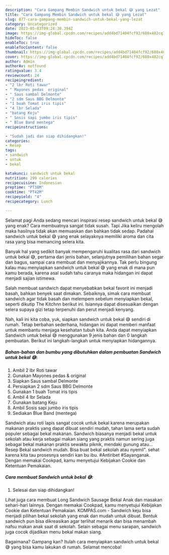 ```yaml
---
description: "Cara Gampang Membin Sandwich untuk bekal 😅 yang Lezat"
title: "Cara Gampang Membin Sandwich untuk bekal 😅 yang Lezat"
slug: 877-cara-gampang-membin-sandwich-untuk-bekal-yang-lezat
category: Uncategorized
date: 2023-05-03T09:24:30.394Z
image: https://img-global.cpcdn.com/recipes/add4bd71404fcf92/680x482cq70/sandwich-untuk-bekal-foto-resep-utama.jpg
hideToc: false
enableToc: true
enableTocContent: false
thumbnail: https://img-global.cpcdn.com/recipes/add4bd71404fcf92/680x482cq70/sandwich-untuk-bekal-foto-resep-utama.jpg
cover: https://img-global.cpcdn.com/recipes/add4bd71404fcf92/680x482cq70/sandwich-untuk-bekal-foto-resep-utama.jpg
author: Admin
authorAv: notfound
ratingvalue: 3.4
reviewcount: 24
recipeingredient:
- "2 lbr Roti tawar"
- " Mayones pedas  original"
- " Saus sambal Delmonte"
- "2 sdm Saus BBG Delmonte"
- "1 buah Tomat iris tipis"
- "4 lbr Selada"
- "batang Keju"
- " Sosis sapi jumbo iris tipis"
- " Blue Band mentega"
recipeinstructions:

- "Sudah jadi dan siap dihidangkan!"
categories:
- Resep
tags:
- sandwich
- untuk
- bekal

katakunci: sandwich untuk bekal 
nutrition: 299 calories
recipecuisine: Indonesian
preptime: "PT38M"
cooktime: "PT42M"
recipeyield: "4"
recipecategory: Lunch

---
```



Selamat pagi Anda sedang mencari inspirasi resep sandwich untuk bekal 😅 yang enak? Cara membuatnya sangat tidak susah. Tapi Jika keliru mengolah maka hasilnya tidak akan memuaskan dan bahkan tidak sedap. Padahal sandwich untuk bekal 😅 yang enak selayaknya memiliki aroma dan cita rasa yang bisa memancing selera kita.


Banyak hal yang sedikit banyak mempengaruhi kualitas rasa dari sandwich untuk bekal 😅, pertama dari jenis bahan, selanjutnya pemilihan bahan segar dan bagus, sampai cara membuat dan menyajikannya. Tak perlu bingung kalau mau menyiapkan sandwich untuk bekal 😅 yang enak di mana pun kamu berada, karena asal sudah tahu caranya maka hidangan ini dapat menjadi sajian istimewa.

Salah membuat sandwich dapat menyebabkan bekal favorit ini menjadi basah, bahkan benyek saat dimakan. Sebaiknya, simak cara membuat sandwich agar tidak basah dan melempem sebelum menyiapkan bekal, seperti dikutip The Kitchnn berikut ini. Isiannya dapat disesuaikan dengan selera supaya gizi tetap terpenuhi dan perut menjadi kenyang.


Nah, kali ini kita coba, yuk, siapkan sandwich untuk bekal 😅 sendiri di rumah. Tetap berbahan sederhana, hidangan ini dapat memberi manfaat untuk membantu menjaga kesehatan tubuh kita. Anda dapat menyiapkan Sandwich untuk bekal 😅 menggunakan 9 jenis bahan dan 0 langkah pembuatan. Berikut ini langkah-langkah untuk menyiapkan hidangannya.

<!--inarticleads1-->

##### Bahan-bahan dan bumbu yang dibutuhkan dalam pembuatan Sandwich untuk bekal 😅:

1. Ambil 2 lbr Roti tawar
1. Gunakan  Mayones pedas &amp; original
1. Siapkan  Saus sambal Delmonte
1. Persiapkan 2 sdm Saus BBG Delmonte
1. Gunakan 1 buah Tomat iris tipis
1. Ambil 4 lbr Selada
1. Gunakan batang Keju
1. Ambil  Sosis sapi jumbo iris tipis
1. Sediakan  Blue Band (mentega)


Sandwich atau roti lapis sangat cocok untuk bekal karena merupakan makanan praktis yang dapat dibuat sendiri mudah, tahan lama serta sudah populer sebagai bekal makanan. Sandwich biasanya menjadi bekal untuk sekolah atau kerja sebagai makan siang yang praktis namun sering juga sebagai bekal makanan praktis sewaktu piknik, mendaki gunung atau… Resep Bekal sandwich mudah. Bisa buat bekal sekolah atau nyemil&#34;. sehat karena kita tau prosesnya sendiri kan bu ibu. #Antiribet #Sayanganak. Dengan memakai Cookpad, kamu menyetujui Kebijakan Cookie dan Ketentuan Pemakaian. 

<!--inarticleads2-->

##### Cara membuat Sandwich untuk bekal 😅:


1. Selesai dan siap dihidangkan!

Lihat juga cara membuat Long Sandwich Sausage Bekal Anak dan masakan sehari-hari lainnya. Dengan memakai Cookpad, kamu menyetujui Kebijakan Cookie dan Ketentuan Pemakaian. KOMPAS.com - Sandwich keju bisa menjadi pilihan bekal sekolah yang enak dan mudah untuk dibuat. Bentuk sandwich pun bisa dikreasikan agar terlihat menarik dan bisa menambah nafsu makan anak saat di sekolah. Selain sebagai menu sarapan, sandwich juga cocok dijadikan menu bekal makan siang. 

Bagaimana? Gampang kan? Itulah cara menyiapkan sandwich untuk bekal 😅 yang bisa kamu lakukan di rumah. Selamat mencoba!
